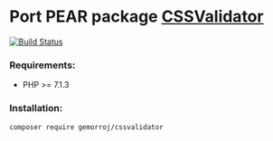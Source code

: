# Port PEAR package [CSSValidator](http://pear.php.net/package/Services_W3C_CSSValidator)

[![Build Status](https://secure.travis-ci.org/Gemorroj/CSSValidator.png?branch=master)](https://travis-ci.org/Gemorroj/CSSValidator)

### Requirements:

- PHP >= 7.1.3

### Installation:
```bash
composer require gemorroj/cssvalidator
```
